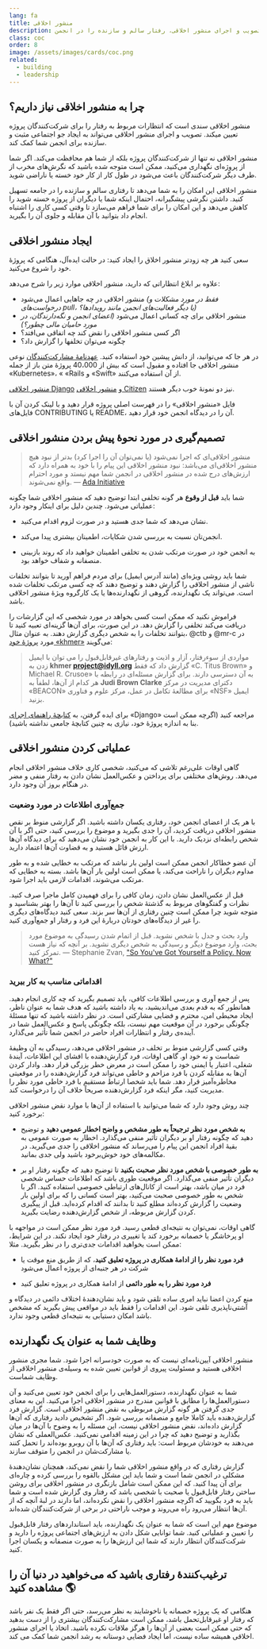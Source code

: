 ```yaml
---
lang: fa
title: منشور اخلاقی
description: با تصویب و اجرای منشور اخلاقی، رفتار سالم و سازنده را در انجمن (community) خود تسهیل کنید.
class: coc
order: 8
image: /assets/images/cards/coc.png
related:
  - building
  - leadership
---
```


## چرا به منشور اخلاقی نیاز داریم؟

منشور اخلاقی سندی است که انتظارات مربوط به رفتار را برای شرکت‌کنندگان پروژه تعیین میکند. تصویب و اجرای منشور اخلاقی می‌تواند به ایجاد جو اجتماعی مثبت و سازنده برای انجمن شما کمک کند.

منشور اخلاقی نه تنها از شرکت‌کنندگان پروژه بلکه از شما هم محافظت می‌کند. اگر شما از پروژه‌ای نگهداری می‌کنید، ممکن است متوجه شده باشید که نگرش‌های مخرب از طرف دیگر شرکت‌کنندگان باعث می‌شود در طول کار از کار خود خسته یا ناراضی شوید.

منشور اخلاقی این امکان را به شما می‌دهد تا رفتاری سالم و سازنده را در جامعه تسهیل کنید. داشتن نگرشی پیشگیرانه، احتمال اینکه شما یا دیگران از پروژه خسته شوید را کاهش می‌دهد و این امکان را برای شما فراهم می‌سازد تا وقتی کسی کاری را اشتباه انجام داد بتوانید با آن مقابله و جلوی آن را بگیرید.

## ایجاد منشور اخلاقی

سعی کنید هر چه زودتر منشور اخلاق را ایجاد کنید: در حالت ایده‌آل، هنگامی که پروژۀ خود را شروع می‌کنید.

علاوه بر ابلاغ انتظاراتی که دارید، منشور اخلاقی موارد زیر را شرح می‌دهد:

* منشور اخلاقی در چه جاهایی اعمال می‌شود _(فقط در مورد مشکلات و درخواست‌های pull، یا دیگر فعالیت‌های انجمن مانند رویدادها؟)_
* منشور اخلاقی برای چه کسانی اعمال می‌شود _(اعضای انجمن و نگه‌دارندگان، در مورد حامیان مالی چطور؟)_
* اگر کسی منشور اخلاقی را نقض کند چه اتفاقی می‌افتد؟
* چگونه می‌توان تخلفها را گزارش داد؟

در هر جا که می‌توانید، از دانش پیشین خود استفاده کنید. [عهدنامۀ مشارکت‌کنندگان](https://contributor-covenant.org/) نوعی منشور اخلاقی جا افتاده و مقبول است که بیش از 40،000 پروژۀ متن باز از جمله «Kubernetes»، « «Rails و «Swift» از آن استفاده می‌کنند.

[منشور اخلاقی Django](https://www.djangoproject.com/conduct/) و [منشور اخلاقی Citizen](http://citizencodeofconduct.org/) نیز دو نمونۀ خوب دیگر هستند.

فایل «منشور اخلاقی» را در فهرست اصلی پروژه قرار دهید و با لینک کردن آن با فایل‌های CONTRIBUTING یا README، آن را در دیدگاه انجمن خود قرار دهید.

## تصمیم‌گیری در مورد نحوۀ پیش بردن منشور اخلاقی

> منشور اخلاقی‌ای که اجرا نمی‌شود (یا نمی‌توان آن را اجرا کرد) بدتر از نبود هیچ منشور اخلاقی‌ای می‌باشد: نبود منشور اخلاقی این پیام را با خود به همراه دارد که ارزش‌های درج شده در منشور اخلاقی در انجمن شما مهم نیستد و مورد احترام واقع نمی‌شوند.
> — [Ada Initiative](https://webcache.googleusercontent.com/search?q=cache:YfqdTk5H9ikJ:https://adainitiative.org/2014/02/18/howto-design-a-code-of-conduct-for-your-community)

شما باید **قبل از وقوع** هر گونه تخلفی ابتدا توضیح دهید که منشور اخلاقی شما چگونه عملیاتی می‌شود. چندین دلیل برای اینکار وجود دارد:

* نشان می‌دهد که شما جدی هستید و در صورت لزوم اقدام می‌کنید.

* انجمن‌تان نسبت به بررسی شدن شکایات، اطمینان بیشتری پیدا می‌کند.

* به انجمن خود در صورت مرتکب شدن به تخلفی اطمینان خواهید داد که روند بازبینی منصفانه و شفاف خواهد بود.

شما باید روشی ویژه‌ای (مانند آدرس ایمیل) برای مردم فراهم آورید تا بتوانند تخلفات ناشی از منشور اخلاقی را گزارش دهند و توضیح دهند که چه کسی مرتکب تخلفات شده است. می‌تواند یک نگهدارنده، گروهی از نگهدارنده‌ها یا یک کارگروه ویژۀ منشور اخلاقی باشد.

فراموش نکنید که ممکن است کسی بخواهد در مورد شخصی که این گزارشات را دریافت می‌کند تخلفی را گزارش دهد. در این صورت، برای آن‌ها گزینه‌ای تعبیه کنید تا بتوانند تخلفات را به شخص دیگری گزارش دهند. به عنوان مثال، @ctb و @mr-c در مورد [پروژۀ خود «khmer»](https://github.com/dib-lab/khmer) می‌گویند: 

> مواردی از سوءرفتار، آزار و اذیت و رفتارهای غیر‌قابل‌قبول را می توان با ایمیل زدن به **khmer project@idyll.org** گزارش داد که فقط «C. Titus Brown» و Michael R. Crusoe» به آن دسترسی دارند. برای گزارش مسئله‌ای در رابطه با هر کدام از آن‌ها، لطفاً به **Judi Brown Clarke** دکترای مدیریت در مرکز «BEACON» برای مطالعۀ تکامل در عمل، مرکز علوم و فناوری «NSF» ایمیل بزنید.

برای ایده گرفتن، به [کتابچۀ راهنمای اجرای](https://www.djangoproject.com/conduct/enforcement-manual/) «Django» مراجعه کنید (اگرچه ممکن است بنا به اندازه پروژۀ خود، نیازی به چنین کتابچۀ جامعی نداشته باشید).

## عملیاتی کردن منشور اخلاقی

گاهی اوقات علی‌رغم تلاشی که می‌کنید، شخصی کاری خلاف منشور اخلاقی انجام می‌دهد. روش‌های مختلفی برای پرداختن و عکس‌العمل نشان دادن به رفتار منفی و مضر در هنگام بروز آن وجود دارد.

### جمع‌آوری اطلاعات در مورد وضعیت

با هر یک از اعضای انجمن خود، رفتاری یکسان داشته باشید. اگر گزارشی منوط بر نقص منشور اخلاقی دریافت کردید، آن را جدی بگیرید و موضوع را بررسی کنید، حتی اگر با آن شخص رابطه‌ای نزدیک دارید. با این کار به انجمن خود نشان می‌دهید که برای دیدگاه آن‌ها ارزش قائل هستید و به قضاوت آن‌ها اعتماد دارید.

آن عضو خطاکار انجمن ممکن است اولین بار نباشد که مرتکب به خطایی شده و به طور مداوم دیگران را ناراحت می‌کند، یا ممکن است اولین بار آن‌ها باشد. بسته به خطایی که مرتکب می‌شوند، اقدامات لازمی باید اجرا شود.

قبل از عکس‌العمل نشان دادن، زمان کافی را برای فهمیدن کامل ماجرا صرف کنید. نظرات و گفتگوهای مربوط به گذشتۀ شخص را بررسی کنید تا آن‌ها را بهتر بشناسید و  متوجه شوید چرا ممکن است چنین رفتاری از آن‌ها سر بزند. سعی کنید دیدگاه‌های دیگری را غیر از دیدگاه‌های خودتان دربارۀ این فرد و رفتار او جمع‌آوری کنید.

> وارد بحث و جدل با شخص نشوید. قبل از اتمام شدن رسیدگی به موضوع مورد بحث، وارد موضوع دیگر و رسیدگی به شخص دیگری نشوید. بر آنچه که نیاز هست تمرکز کنید.
> — Stephanie Zvan, ["So You've Got Yourself a Policy. Now What?"](https://the-orbit.net/almostdiamonds/2014/04/10/so-youve-got-yourself-a-policy-now-what/)

### اقداماتی مناسب به کار ببرید

پس از جمع آوری و بررسی اطلاعات کافی، باید تصمیم بگیرید که چه کاری انجام دهید. همانطور که به قدم بعدی می‌اندیشید، به یاد داشته باشید که هدف شما به عنوان ناظر، ایجاد محیطی امن، محترم و فضایی مشارکتی است. در نظر داشته باشید که تنها مسئلۀ چگونگی برخورد در آن موقعیت مهم نیست، بلکه چگونگی پاسخ و عکس‌العمل شما در آینده‌ی رفتار و انتظارات افراد حاضر در انجمن شما تأثیر می‌گذارد.

وقتی کسی گزارشی منوط بر تخلف در منشور اخلاقی می‌دهد، رسیدگی به آن وظیفۀ شماست و نه خود او. گاهی اوقات، فرد گزارش‌دهنده با افشای این اطلاعات، آیندۀ شغلی، اعتبار یا ایمنی خود را ممکن است در معرض خطر بزرگی قرار دهد. وادار کردن آن‌ها به مقابله کردن با فرد مزاحم و خاطی می‌تواند فرد گزارش‌دهنده را در موقعیتی مخاطره‌آمیز قرار دهد. شما باید شخصا ارتباط مستقیم با فرد خاطی مورد نظر را مدیریت کنید، مگر اینکه فرد گزارش‌دهنده صریحاً خلاف آن را درخواست کند.

چند روش وجود دارد که شما می‌توانید با استفاده از آن‌ها با موارد نقض منشور اخلاقی برخورد کنید:

* **به شخص مورد نظر ترجیحاً به طور مشخص‌ و واضح اخطار عمومی دهید** و توضیح دهید که چگونه رفتار او بر دیگران تأثیر منفی می‌گذارد. اخطار به صورت عمومی به بقیۀ افراد انجمن این پیام را می‌رساند که منشور اخلاقی را جدی می‌گیرید. در مکالمه‌های خود خوش‌برخود باشید ولی جدی بمانید.

* **به طور خصوصی با شخص مورد نظر صحبت بکنید** تا توضیح دهید که چگونه رفتار او بر دیگران تأثیر منفی می‌گذارد. اگر موقعیت طوری باشد که اطلاعات حساس شخصی فرد در میان باشد، بهتر است از کانال‌های ارتباطی خصوصی استفاده کنید. اگر با شخص به طور خصوصی صحبت می‌کنید، بهتر است کسانی را که برای اولین بار وضعیت را گزارش کرده‌اند مطلع کنید تا بدانند که اقدام کرده‌اید. قبل از پیگیری کردن گزارش مربوطه، از شخص گزارش‌دهنده رضایت بگیرید.

گاهی اوقات، نمی‌توان به نتیجه‌ای قطعی رسید. فرد مورد نظر ممکن است در مواجهه با او پرخاشگر یا خصمانه برخورد کند یا  تغییری در رفتار خود ایجاد نکند. در این شرایط، ممکن است بخواهید اقدامات جدی‌تری را در نظر بگیرید. مثلا:

* **فرد مورد نظر را از ادامۀ همکاری در پروژه تعلیق کنید**، که از طریق منع موقت یا شرکت در هر جنبه‌ای از پروژه اعمال می‌شود

* **فرد مورد نظر را به طور دائمی** از ادامۀ همکاری در پروژه تعلیق کنید

منع کردن اعضا نباید امری ساده تلقی شود و باید نشان‌دهندۀ اختلاف دائمی در دیدگاه و آشتی‌ناپذیری تلقی شود. این اقدامات را فقط باید در مواقعی پیش بگیرید که مشخص باشد امکان دستیابی به نتیجه‌ای قطعی وجود ندارد.

## وظایف شما به عنوان یک نگهدارنده

منشور اخلاقی آیین‌نامه‌ای نیست که به صورت خودسرانه اجرا شود. شما مجری منشور اخلاقی هستید و مسئولیت پیروی از قوانین تعیین شده به وسیله‌ی منشور اخلاقی از وظایف شماست.

شما به عنوان نگهدارنده، دستورالعمل‌هایی را برای انجمن خود تعیین می‌کنید و آن دستورالعمل‌ها را مطابق با قوانین مندرج در منشور اخلاقی اجرا می‌کنید. این به معنای جدی گرفتن هر گونه گزارش مربوطی به نقض منشور اخلاقی است. گزارش فرد گزارش‌دهنده باید کاملا جامع و منصفانه بررسی شود. اگر تشخیص دادید رفتاری که آن‌ها گزارش داده‌اند، نقض منشور اخلاقی نیست، این مسئله را به وضوح با آن‌ها در میان بگذارید و توضیح دهید که چرا در این زمینه اقدامی نمی‌کنید. عکس‌العملی که نشان می‌دهند به خودشان مربوط است: باید رفتاری که آن‌ها با آن روبرو بوده‌اند را تحمل کنند یا مشارکت‌شان در انجمن را متوقف سازند.

گزارش رفتاری که در واقع منشور اخلاقی شما را نقض نمی‌کند، همچنان نشان‌دهندۀ مشکلی در انجمن شما است و شما باید این مشکل بالقوه را بررسی کرده و چاره‌ای برای آن پیدا کنید. که این ممکن است شامل بازنگری در منشور اخلاقی برای روشن ساختن رفتار قابل‌قبول یا صحبت با شخصی باشد که رفتار وی گزارش شده است و شما باید به فرد بگویید که اگرچه منشور اخلاقی را نقض نکرده‌اند، اما دارند در لبۀ آنچه که از آن‌ها انتظار می‌رود راه می‌روند و موجب ناراحتی در برخی از شرکت‌کنندگان شده‌اند.

موضوع مهم این است که شما به عنوان یک نگهدارنده، باید استانداردهای رفتار قابل‌قبول را تعیین و عملیاتی کنید. شما توانایی شکل دادن به ارزش‌های اجتماعی پروژه را دارید و شرکت‌کنندگان انتظار دارند که شما این ارزش‌ها را به صورت منصفانه و یکسان اجرا کنید.

## ترغیب‌کنندۀ رفتاری باشید که می‌خواهید در دنیا آن را مشاهده کنید 🌎

هنگامی که یک پروژه خصمانه یا ناخوشایند به نظر می‌رسد، حتی اگر فقط یک نفر باشد که رفتار او غیرقابل‌تحمل باشد، ممکن است مشارکت‌کنندگان بیشتری را از دست بدهید که حتی ممکن است بعضی از آن‌ها را هرگز ملاقات نکرده باشید. اتخاذ یا اجرای منشور اخلاقی همیشه ساده نیست، اما ایجاد فضایی دوستانه به رشد انجمن شما کمک می کند.
